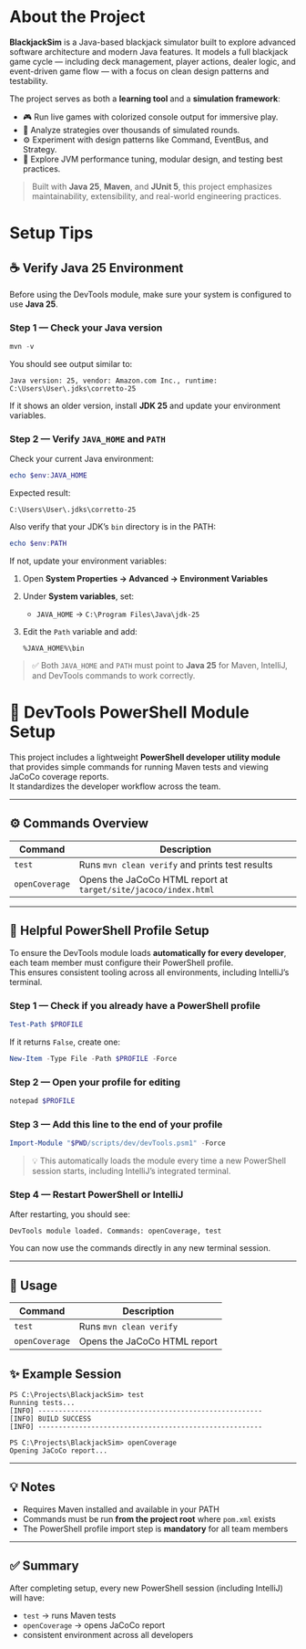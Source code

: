 # About the Project

**BlackjackSim** is a Java-based blackjack simulator built to explore advanced software architecture and modern Java features. It models a full blackjack game cycle — including deck management, player actions, dealer logic, and event-driven game flow — with a focus on clean design patterns and testability.

The project serves as both a **learning tool** and a **simulation framework**:
- 🎮 Run live games with colorized console output for immersive play.
- 🧠 Analyze strategies over thousands of simulated rounds.
- ⚙️ Experiment with design patterns like Command, EventBus, and Strategy.
- 🚀 Explore JVM performance tuning, modular design, and testing best practices.

> Built with **Java 25**, **Maven**, and **JUnit 5**, this project emphasizes maintainability, extensibility, and real-world engineering practices.

# Setup Tips
## ☕ Verify Java 25 Environment

Before using the DevTools module, make sure your system is configured to use **Java 25**.

### Step 1 — Check your Java version

```powershell
mvn -v
````

You should see output similar to:

```
Java version: 25, vendor: Amazon.com Inc., runtime: C:\Users\User\.jdks\corretto-25
```

If it shows an older version, install **JDK 25** and update your environment variables.

### Step 2 — Verify `JAVA_HOME` and `PATH`

Check your current Java environment:

```powershell
echo $env:JAVA_HOME
```

Expected result:

```
C:\Users\User\.jdks\corretto-25
```

Also verify that your JDK’s `bin` directory is in the PATH:

```powershell
echo $env:PATH
```

If not, update your environment variables:

1. Open **System Properties → Advanced → Environment Variables**
2. Under **System variables**, set:

    * `JAVA_HOME` → `C:\Program Files\Java\jdk-25`
3. Edit the `Path` variable and add:

   ```
   %JAVA_HOME%\bin
   ```

> ✅ Both `JAVA_HOME` and `PATH` must point to **Java 25** for Maven, IntelliJ, and DevTools commands to work correctly.


# 🧰 DevTools PowerShell Module Setup

This project includes a lightweight **PowerShell developer utility module** that provides simple commands for running Maven tests and viewing JaCoCo coverage reports.  
It standardizes the developer workflow across the team.

---

## ⚙️ Commands Overview

| Command        | Description                                                     |
|----------------|-----------------------------------------------------------------|
| `test`         | Runs `mvn clean verify` and prints test results                 |
| `openCoverage` | Opens the JaCoCo HTML report at `target/site/jacoco/index.html` |

---

## 🧠 Helpful PowerShell Profile Setup

To ensure the DevTools module loads **automatically for every developer**, each team member must configure their PowerShell profile.  
This ensures consistent tooling across all environments, including IntelliJ’s terminal.

### Step 1 — Check if you already have a PowerShell profile

```powershell
Test-Path $PROFILE
````

If it returns `False`, create one:

```powershell
New-Item -Type File -Path $PROFILE -Force
```

### Step 2 — Open your profile for editing

```powershell
notepad $PROFILE
```

### Step 3 — Add this line to the end of your profile

```powershell
Import-Module "$PWD/scripts/dev/devTools.psm1" -Force
```

> 💡 This automatically loads the module every time a new PowerShell session starts, including IntelliJ’s integrated terminal.

### Step 4 — Restart PowerShell or IntelliJ

After restarting, you should see:

```
DevTools module loaded. Commands: openCoverage, test
```

You can now use the commands directly in any new terminal session.

---

## 🧪 Usage

| Command                        | Description                       |
|--------------------------------|-----------------------------------|
| `test`                         | Runs `mvn clean verify`           |
| `openCoverage`                 | Opens the JaCoCo HTML report      |


## ✨ Example Session

```
PS C:\Projects\BlackjackSim> test
Running tests...
[INFO] -------------------------------------------------------
[INFO] BUILD SUCCESS
[INFO] -------------------------------------------------------

PS C:\Projects\BlackjackSim> openCoverage
Opening JaCoCo report...
```

---

## 💡 Notes

* Requires Maven installed and available in your PATH
* Commands must be run **from the project root** where `pom.xml` exists
* The PowerShell profile import step is **mandatory** for all team members

---

## ✅ Summary

After completing setup, every new PowerShell session (including IntelliJ) will have:

* `test` → runs Maven tests
* `openCoverage` → opens JaCoCo report
* consistent environment across all developers
